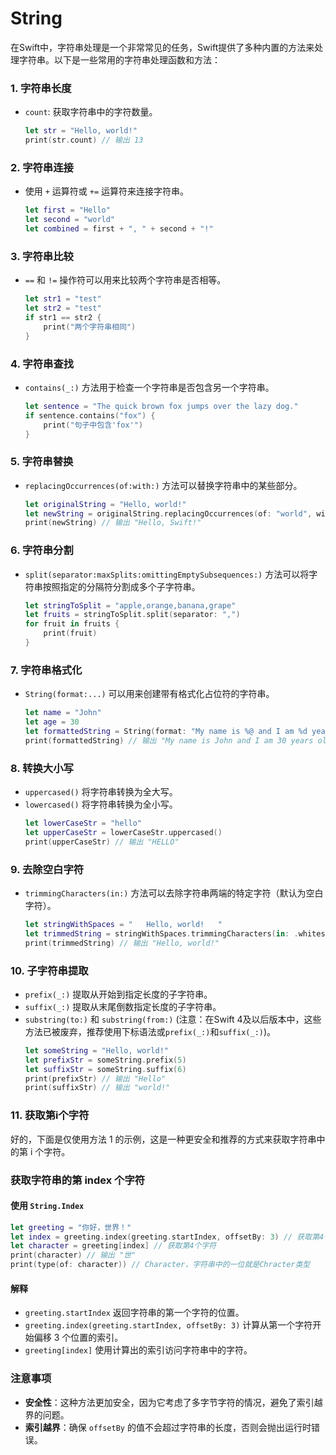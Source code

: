 # String
在Swift中，字符串处理是一个非常常见的任务，Swift提供了多种内置的方法来处理字符串。以下是一些常用的字符串处理函数和方法：

### 1. 字符串长度
- `count`: 获取字符串中的字符数量。
  ```swift
  let str = "Hello, world!"
  print(str.count) // 输出 13
  ```

### 2. 字符串连接
- 使用 `+` 运算符或 `+=` 运算符来连接字符串。
  ```swift
  let first = "Hello"
  let second = "world"
  let combined = first + ", " + second + "!"
  ```

### 3. 字符串比较
- `==` 和 `!=` 操作符可以用来比较两个字符串是否相等。
  ```swift
  let str1 = "test"
  let str2 = "test"
  if str1 == str2 {
      print("两个字符串相同")
  }
  ```

### 4. 字符串查找
- `contains(_:)` 方法用于检查一个字符串是否包含另一个字符串。
  ```swift
  let sentence = "The quick brown fox jumps over the lazy dog."
  if sentence.contains("fox") {
      print("句子中包含'fox'")
  }
  ```

### 5. 字符串替换
- `replacingOccurrences(of:with:)` 方法可以替换字符串中的某些部分。
  ```swift
  let originalString = "Hello, world!"
  let newString = originalString.replacingOccurrences(of: "world", with: "Swift")
  print(newString) // 输出 "Hello, Swift!"
  ```

### 6. 字符串分割
- `split(separator:maxSplits:omittingEmptySubsequences:)` 方法可以将字符串按照指定的分隔符分割成多个子字符串。
  ```swift
  let stringToSplit = "apple,orange,banana,grape"
  let fruits = stringToSplit.split(separator: ",")
  for fruit in fruits {
      print(fruit)
  }
  ```

### 7. 字符串格式化
- `String(format:...)` 可以用来创建带有格式化占位符的字符串。
  ```swift
  let name = "John"
  let age = 30
  let formattedString = String(format: "My name is %@ and I am %d years old.", name, age)
  print(formattedString) // 输出 "My name is John and I am 30 years old."
  ```

### 8. 转换大小写
- `uppercased()` 将字符串转换为全大写。
- `lowercased()` 将字符串转换为全小写。
  ```swift
  let lowerCaseStr = "hello"
  let upperCaseStr = lowerCaseStr.uppercased()
  print(upperCaseStr) // 输出 "HELLO"
  ```

### 9. 去除空白字符
- `trimmingCharacters(in:)` 方法可以去除字符串两端的特定字符（默认为空白字符）。
  ```swift
  let stringWithSpaces = "   Hello, world!   "
  let trimmedString = stringWithSpaces.trimmingCharacters(in: .whitespacesAndNewlines)
  print(trimmedString) // 输出 "Hello, world!"
  ```

### 10. 子字符串提取
- `prefix(_:)` 提取从开始到指定长度的子字符串。
- `suffix(_:)` 提取从末尾倒数指定长度的子字符串。
- `substring(to:)` 和 `substring(from:)` (注意：在Swift 4及以后版本中，这些方法已被废弃，推荐使用下标语法或`prefix(_:)`和`suffix(_:)`)。
  ```swift
  let someString = "Hello, world!"
  let prefixStr = someString.prefix(5)
  let suffixStr = someString.suffix(6)
  print(prefixStr) // 输出 "Hello"
  print(suffixStr) // 输出 "world!"
  ```

### 11. 获取第i个字符
好的，下面是仅使用方法 1 的示例，这是一种更安全和推荐的方式来获取字符串中的第 i 个字符。

### 获取字符串的第 index 个字符

#### 使用 `String.Index`

```swift
let greeting = "你好，世界！"
let index = greeting.index(greeting.startIndex, offsetBy: 3) // 获取第4个字符的索引
let character = greeting[index] // 获取第4个字符
print(character) // 输出 "世"
print(type(of: character)) // Character，字符串中的一位就是Chracter类型
```

#### 解释
- `greeting.startIndex` 返回字符串的第一个字符的位置。
- `greeting.index(greeting.startIndex, offsetBy: 3)` 计算从第一个字符开始偏移 3 个位置的索引。
- `greeting[index]` 使用计算出的索引访问字符串中的字符。

### 注意事项
- **安全性**：这种方法更加安全，因为它考虑了多字节字符的情况，避免了索引越界的问题。
- **索引越界**：确保 `offsetBy` 的值不会超过字符串的长度，否则会抛出运行时错误。